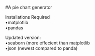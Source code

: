 #A pie chart generator

Installations Required  
•matplotlib  
•pandas

Updated version:  
•seaborn (more effecient than matplotlib  
•json (newest compared to panda)
